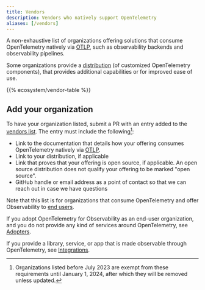 ```yaml
---
title: Vendors
description: Vendors who natively support OpenTelemetry
aliases: [/vendors]
---
```


A non-exhaustive list of organizations offering solutions that consume
OpenTelemetry natively via [OTLP](/docs/specs/otlp/), such as observability
backends and observability pipelines.

Some organizations provide a [distribution](/ecosystem/distributions/) (of
customized OpenTelemetry components), that provides additional capabilities or
for improved ease of use.

{{% ecosystem/vendor-table %}}

## Add your organization

To have your organization listed, submit a PR with an entry added to the
[vendors list](https://github.com/open-telemetry/opentelemetry.io/tree/main/data/ecosystem/vendors.yaml).
The entry must include the following[^grace-period-2024-01-01]:

- Link to the documentation that details how your offering consumes
  OpenTelemetry natively via [OTLP](/docs/specs/otlp/).
- Link to your distribution, if applicable
- Link that proves that your offering is open source, if applicable. An open
  source distribution does not qualify your offering to be marked "open source".
- GitHub handle or email address as a point of contact so that we can reach out
  in case we have questions

Note that this list is for organizations that consume OpenTelemetry and offer
Observability to [end users](https://community.cncf.io/end-user-community/).

If you adopt OpenTelemetry for Observability as an end-user organization, and
you do not provide any kind of services around OpenTelemetry, see
[Adopters](/ecosystem/adopters).

If you provide a library, service, or app that is made observable through
OpenTelemetry, see [Integrations](/ecosystem/integrations).

[^grace-period-2024-01-01]:
    Organizations listed before July 2023 are exempt from these requirements
    until January 1, 2024, after which they will be removed unless updated.
